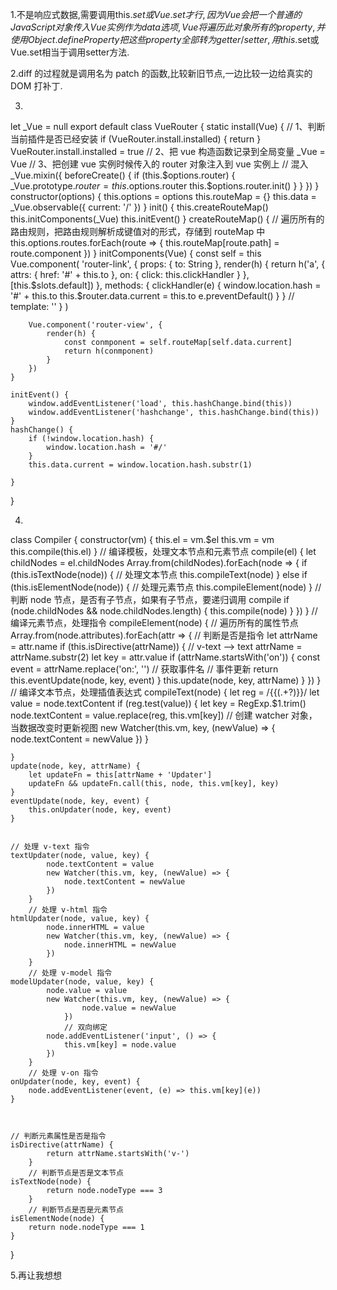 1.不是响应式数据,需要调用this.$set或Vue.set才行,因为Vue会把一个普通的 JavaScript 对象传入 Vue 实例作为 data 选项,Vue 将遍历此对象所有的 property,并使用 Object.defineProperty 把这些 property 全部转为 getter/setter,用this.$set或Vue.set相当于调用setter方法.

2.diff 的过程就是调用名为 patch 的函数,比较新旧节点,一边比较一边给真实的 DOM 打补丁.

3.

let _Vue = null
export default class VueRouter {
    static install(Vue) {
        // 1、判断当前插件是否已经安装
        if (VueRouter.install.installed) {
            return
        }
        VueRouter.install.installed = true
            // 2、把 vue 构造函数记录到全局变量
        _Vue = Vue
            // 3、把创建 vue 实例时候传入的 router 对象注入到 vue 实例上
            // 混入
        _Vue.mixin({
            beforeCreate() {
                if (this.$options.router) {
                    _Vue.prototype.$router = this.$options.router
                    this.$options.router.init()
                }
            }
        })
    }
    constructor(options) {
        this.options = options
        this.routeMap = {}
        this.data = _Vue.observable({
            current: '/'
        })
    }
    init() {
        this.createRouteMap()
        this.initComponents(_Vue)
        this.initEvent()
    }
    createRouteMap() {
        // 遍历所有的路由规则，把路由规则解析成键值对的形式，存储到 routeMap 中
        this.options.routes.forEach(route => {
            this.routeMap[route.path] = route.component
        })
    }
    initComponents(Vue) {
        const self = this
        Vue.component(
            'router-link', {
                props: {
                    to: String
                },
                render(h) {
                    return h('a', {
                        attrs: {
                            href: '#' + this.to
                        },
                        on: {
                            click: this.clickHandler
                        }
                    }, [this.$slots.default])
                },
                methods: {
                    clickHandler(e) {
                        window.location.hash = '#' + this.to
                        this.$router.data.current = this.to
                        e.preventDefault()
                    }
                }
                // template: '<a :href="to"><slot></slot></a>'
            }
        )

        Vue.component('router-view', {
            render(h) {
                const conmponent = self.routeMap[self.data.current]
                return h(conmponent)
            }
        })
    }

    initEvent() {
        window.addEventListener('load', this.hashChange.bind(this))
        window.addEventListener('hashchange', this.hashChange.bind(this))
    }
    hashChange() {
        if (!window.location.hash) {
            window.location.hash = '#/'
        }
        this.data.current = window.location.hash.substr(1)

    }
}

4.
class Compiler {
    constructor(vm) {
            this.el = vm.$el
            this.vm = vm
            this.compile(this.el)
        }
        // 编译模板，处理文本节点和元素节点
    compile(el) {
            let childNodes = el.childNodes
            Array.from(childNodes).forEach(node => {
                if (this.isTextNode(node)) {
                    // 处理文本节点
                    this.compileText(node)
                } else if (this.isElementNode(node)) {
                    // 处理元素节点
                    this.compileElement(node)
                }
                // 判断 node 节点，是否有子节点，如果有子节点，要递归调用 compile
                if (node.childNodes && node.childNodes.length) {
                    this.compile(node)
                }
            })
        }
        // 编译元素节点，处理指令
    compileElement(node) {
            // 遍历所有的属性节点
            Array.from(node.attributes).forEach(attr => {
                // 判断是否是指令
                let attrName = attr.name
                if (this.isDirective(attrName)) {
                    // v-text --> text
                    attrName = attrName.substr(2)
                    let key = attr.value
                    if (attrName.startsWith('on')) {
                        const event = attrName.replace('on:', '') // 获取事件名
                            // 事件更新
                        return this.eventUpdate(node, key, event)
                    }
                    this.update(node, key, attrName)
                }
            })
        }
        // 编译文本节点，处理插值表达式
    compileText(node) {
        let reg = /\{\{(.+?)\}\}/
        let value = node.textContent
        if (reg.test(value)) {
            let key = RegExp.$1.trim()
            node.textContent = value.replace(reg, this.vm[key])
                // 创建 watcher 对象，当数据改变时更新视图
            new Watcher(this.vm, key, (newValue) => {
                node.textContent = newValue
            })
        }

    }
    update(node, key, attrName) {
        let updateFn = this[attrName + 'Updater']
        updateFn && updateFn.call(this, node, this.vm[key], key)
    }
    eventUpdate(node, key, event) {
        this.onUpdater(node, key, event)
    }


    // 处理 v-text 指令
    textUpdater(node, value, key) {
            node.textContent = value
            new Watcher(this.vm, key, (newValue) => {
                node.textContent = newValue
            })
        }
        // 处理 v-html 指令
    htmlUpdater(node, value, key) {
            node.innerHTML = value
            new Watcher(this.vm, key, (newValue) => {
                node.innerHTML = newValue
            })
        }
        // 处理 v-model 指令
    modelUpdater(node, value, key) {
            node.value = value
            new Watcher(this.vm, key, (newValue) => {
                    node.value = newValue
                })
                // 双向绑定
            node.addEventListener('input', () => {
                this.vm[key] = node.value
            })
        }
        // 处理 v-on 指令
    onUpdater(node, key, event) {
        node.addEventListener(event, (e) => this.vm[key](e))
    }



    // 判断元素属性是否是指令
    isDirective(attrName) {
            return attrName.startsWith('v-')
        }
        // 判断节点是否是文本节点
    isTextNode(node) {
            return node.nodeType === 3
        }
        // 判断节点是否是元素节点
    isElementNode(node) {
        return node.nodeType === 1
    }
}

5.再让我想想